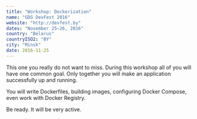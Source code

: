 ```yaml
---
title: "Workshop: Dockerization"
name: "GDG DevFest 2016"
website: "http://devfest.by"
dates: "November 25–26, 2016"
country: "Belarus"
countryISO2: "BY"
city: "Minsk"
date: 2016-11-25
---
```


This one you really do not want to miss. During this workshop all of you will have one common goal. Only together you will make an application successfully up and running.

You will write Dockerfiles, building images, configuring Docker Compose, even work with Docker Registry.

Be ready. It will be very active.
